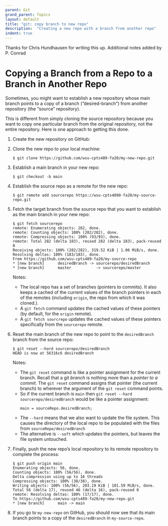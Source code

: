 ```yaml
---
parent: Git
grand_parent: Topics
layout: default
title: "git: copy branch to new repo"
description:  "Creating a new repo with a branch from another repo"
indent: true
---
```


Thanks for Chris Hundhausen for writing this up.  Additional notes added by P. Conrad

# Copying a Branch from a Repo to a Branch in Another Repo

Sometimes, you might want to establish a new repository whose main branch points to a copy of a branch (“desired-branch”) 
from another repository (the “source” repository). 

This is different from simply cloning the source repository because you want to copy one particular branch from the original 
repository, not the entire repository. Here is one approach to getting this done.


	
1. Create the new repository on GitHub:

2. Clone the new repo to your local machine:


   ```
   $ git clone https://github.com/wsu-cpts489-fa20/my-new-repo.git
   ```

3. Establish a main branch in your new repo:

   ```
   $ git checkout -b main
   ```

4. Establish the source repo as a remote for the new repo:

   ```
   $ git remote add sourcerepo https://wsu-cpts4890-fa20/my-source-repo.git
   ```
   
5. Fetch the target branch from the source repo that you want to establish as the main branch in your new repo:

   ```
   $ git fetch sourcerepo
   remote: Enumerating objects: 282, done.
   remote: Counting objects: 100% (282/282), done.
   remote: Compressing objects: 100% (93/93), done.
   remote: Total 282 (delta 183), reused 282 (delta 183), pack-reused 0
   Receiving objects: 100% (282/282), 319.52 KiB | 1.06 MiB/s, done.
   Resolving deltas: 100% (183/183), done.
   From https://github.com/wsu-cpts489-fa20/my-source-repo
   * [new branch]      desiredBranch -> sourcerepo/desiredBranch
   * [new branch]      master           -> sourcerepo/master
   ```

   Notes:
   * The local repo has a set of branches (pointers to commits). It also keeps a cached of the current values of 
     the branch pointers in each of the remotes (including `origin`, the repo from which it was cloned.).
   * A `git fetch` command updates the cached values of these pointers (by default, for the `origin` remote).
   * A `git fetch sourcrepo` updates the cached values of these pointers specifically from the `sourcerepo` remote.

6. Reset the main branch of the new repo to point to the `desiredBranch` branch from the source repo:

   ```
   $ git reset --hard sourcerepo/desiredBranch
   HEAD is now at 56316c6 desiredBranch
   ```

   Notes:
   * The `git reset` command is like a pointer assignment for the current branch.  Recall that a git *branch* is nothing 
     more than a *pointer to a commit*.  The `git reset` command assigns that pointer (the current branch) to wherever the
     argument of the `git reset` command points.  
   * So if the current branch is `main` then `git reset --hard sourcerepo/desiredBranch` would be like a pointer assignment:
     ```
     main = sourceRepo.desiredBranch;
     ```
   * The `--hard` means that we also want to update the file system.  This causes the  directory of the local repo to be populated
     with the files from `sourceRepo/desiredBranch`
   * The alternative is `--soft` which updates the pointers, but leaves the file system untouched.
   
7. Finally, push the new repo’s local repository to its remote repository to complete the process:

   ```
   $ git push origin main
   Enumerating objects: 56, done.
   Counting objects: 100% (56/56), done.
   Delta compression using up to 16 threads
   Compressing objects: 100% (38/38), done.
   Writing objects: 100% (56/56), 203.19 KiB | 101.59 MiB/s, done.
   Total 56 (delta 17), reused 46 (delta 16), pack-reused 0
   remote: Resolving deltas: 100% (17/17), done.
   To https://github.com/wsu-cpts489-fa20/my-new-repo.git
   * [new branch]      main -> main
   ```

8. If you go to `my-new-repo` on GitHub, you should now see that its main branch points to a copy of the `desiredBranch` in `my-source-repo`.

